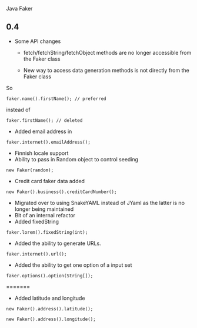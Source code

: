 Java Faker

0.4
---
* Some API changes

    * fetch/fetchString/fetchObject methods are no longer accessible from the Faker class

    * New way to access data generation methods is not directly from the Faker class

So

```
faker.name().firstName(); // preferred
```

instead of

```
faker.firstName(); // deleted
```


* Added email address in
```
faker.internet().emailAddress();
```
* Finnish locale support
* Ability to pass in Random object to control seeding

```
new Faker(random);
```

* Credit card faker data added

```
new Faker().business().creditCardNumber();
```

* Migrated over to using SnakeYAML instead of JYaml as the latter is no longer being maintained
* Bit of an internal refactor
* Added fixedString
```
faker.lorem().fixedString(int);
```

* Added the ability to generate URLs.
```
faker.internet().url();
```

* Added the ability to get one option of a input set
```
faker.options().option(String[]);
```

=======
* Added latitude and longitude

```
new Faker().address().latitude();
```

```
new Faker().address().longitude();
```
